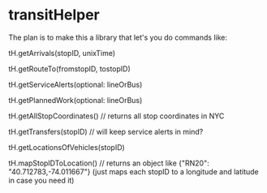 # transitHelper
The plan is to make this a library that let's you do commands like:

tH.getArrivals(stopID, unixTime)

tH.getRouteTo(fromstopID, tostopID)

tH.getServiceAlerts(optional: lineOrBus)

tH.getPlannedWork(optional: lineOrBus)

tH.getAllStopCoordinates() // returns all stop coordinates in NYC

tH.getTransfers(stopID) // will keep service alerts in mind?

tH.getLocationsOfVehicles(stopID)

tH.mapStopIDToLocation() // returns an object like {"RN20": "40.712783,-74.011667"} (just maps each stopID to a longitude and latitude in case you need it)
